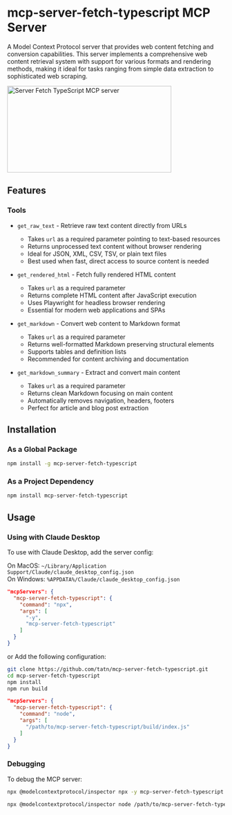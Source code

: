# mcp-server-fetch-typescript MCP Server

A Model Context Protocol server that provides web content fetching and conversion capabilities. This server implements a comprehensive web content retrieval system with support for various formats and rendering methods, making it ideal for tasks ranging from simple data extraction to sophisticated web scraping.

<a href="https://glama.ai/mcp/servers/iyfpvfkgyx"><img width="380" height="200" src="https://glama.ai/mcp/servers/iyfpvfkgyx/badge" alt="Server Fetch TypeScript MCP server" /></a>

## Features

### Tools

- `get_raw_text` - Retrieve raw text content directly from URLs
  - Takes `url` as a required parameter pointing to text-based resources
  - Returns unprocessed text content without browser rendering
  - Ideal for JSON, XML, CSV, TSV, or plain text files
  - Best used when fast, direct access to source content is needed

- `get_rendered_html` - Fetch fully rendered HTML content
  - Takes `url` as a required parameter
  - Returns complete HTML content after JavaScript execution
  - Uses Playwright for headless browser rendering
  - Essential for modern web applications and SPAs

- `get_markdown` - Convert web content to Markdown format
  - Takes `url` as a required parameter
  - Returns well-formatted Markdown preserving structural elements
  - Supports tables and definition lists
  - Recommended for content archiving and documentation

- `get_markdown_summary` - Extract and convert main content
  - Takes `url` as a required parameter
  - Returns clean Markdown focusing on main content
  - Automatically removes navigation, headers, footers
  - Perfect for article and blog post extraction

## Installation

### As a Global Package

```bash
npm install -g mcp-server-fetch-typescript
```

### As a Project Dependency

```bash
npm install mcp-server-fetch-typescript
```

## Usage

### Using with Claude Desktop

To use with Claude Desktop, add the server config:

On MacOS: `~/Library/Application Support/Claude/claude_desktop_config.json`  
On Windows: `%APPDATA%/Claude/claude_desktop_config.json`

```json
"mcpServers": {
  "mcp-server-fetch-typescript": {
    "command": "npx",
    "args": [
      "-y",
      "mcp-server-fetch-typescript"
    ]
  }
}
```

or Add the following configuration:

```bash
git clone https://github.com/tatn/mcp-server-fetch-typescript.git
cd mcp-server-fetch-typescript
npm install
npm run build
```

```json
"mcpServers": {
  "mcp-server-fetch-typescript": {
    "command": "node",
    "args": [
      "/path/to/mcp-server-fetch-typescript/build/index.js"
    ]
  }
}
```

### Debugging

To debug the MCP server:

```bash
npx @modelcontextprotocol/inspector npx -y mcp-server-fetch-typescript
```

```bash
npx @modelcontextprotocol/inspector node /path/to/mcp-server-fetch-typescript/build/index.js
```


